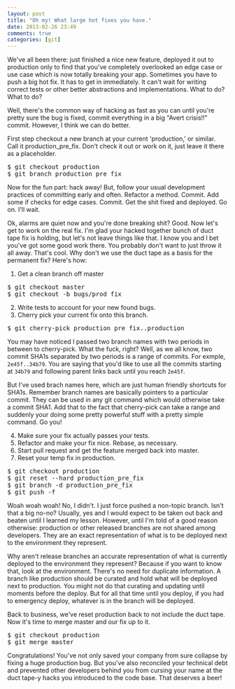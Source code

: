 ```yaml
---
layout: post
title: "Oh my! What large hot fixes you have."
date: 2013-02-26 23:49
comments: true
categories: [git]
---
```


We've all been there: just finished a nice new feature, deployed it out to production only to find that you've completely overlooked an edge case or use case which is now totally breaking your app. Sometimes you have to push a big hot fix. It has to get in immediately. It can't wait for writing correct tests or other better abstractions and implementations. What to do? What to do? 

Well, there's the common way of hacking as fast as you can until you're pretty sure the bug is fixed, commit everything in a big "Avert crisis!!" commit. However, I think we can do better.

First step checkout a new branch at your current 'production,' or similar. Call it production_pre_fix. Don't check it out or work on it, just leave it there as a placeholder.
<pre lang='bash'>
$ git checkout production
$ git branch production_pre_fix
</pre>
Now for the fun part: hack away! But, follow your usual development practices of committing early and often. Refactor a method. Commit. Add some if checks for edge cases. Commit. Get the shit fixed and deployed. Go on. I'll wait.

Ok, alarms are quiet now and you're done breaking shit? Good. Now let's get to work on the real fix. I'm glad your hacked together bunch of duct tape fix is holding, but let's not leave things like that. I know you and I bet you've got some good work there. You probably don't want to just throw it all away. That's cool. Why don't we use the duct tape as a basis for the permanent fix? Here's how:

1. Get a clean branch off master 

<pre lang='bash'>$ git checkout master
$ git checkout -b bugs/prod_fix</pre>

2. Write tests to account for your new found bugs.
3. Cherry pick your current fix onto this branch.

<pre lang='bash'>$ git cherry-pick production_pre_fix..production</pre>

You may have noticed I passed two branch names with two periods in between to cherry-pick. What the fuck, right? Well, as we all know, two commit SHA1s separated by two periods is a range of commits. For exmple, <code>2e45f..34b79</code>. You are saying that you'd like to use all the commits starting at <code>34b79</code> and following parent links back until you reach <code>2e45f</code>. 

But I've used brach names here, which are just human friendly shortcuts for SHA1s. Remember branch names are basically pointers to a particular commit. They can be used in any git command which would otherwise take a commit SHA1. Add that to the fact that cherry-pick can take a range and suddenly your doing some pretty powerful stuff with a pretty simple command. Go you!  

4. Make sure your fix actually passes your tests.
5. Refactor and make your fix nice. Rebase, as necessary.
6. Start pull request and get the feature merged back into master.
7. Reset your temp fix in production.

<pre lang='bash'>$ git checkout production
$ git reset --hard production_pre_fix
$ git branch -d production_pre_fix
$ git push -f
</pre>
Woah woah woah! No, I didn't. I just force pushed a non-topic branch. Isn't that a big no-no? Usually, yes and I would expect to be taken out back and beaten until I learned my lesson. However, until I'm told of a good reason otherwise: production or other released branches are not shared among developers. They are an exact representation of what is to be deployed next to the environment they represent. 

Why aren't release branches an accurate representation of what is currently deployed to the environment they represent? Because if you want to know that, look at the environment. There's no need for duplicate information. A branch like production should be curated and hold what will be deployed next to production. You might not do that curating and updating until moments before the deploy. But for all that time until you deploy, if you had to emergency deploy, whatever is in the branch will be deployed.

Back to business, we've reset production back to not include the duct tape. Now it's time to merge master and our fix up to it.

<pre lang='bash'>$ git checkout production
$ git merge master
</pre>

Congratulations! You've not only saved your company from sure collapse by fixing a huge production bug. But you've also reconciled your technical debt and prevented other developers behind you from cursing your name at the duct tape-y hacks you introduced to the code base. That deserves a beer!
